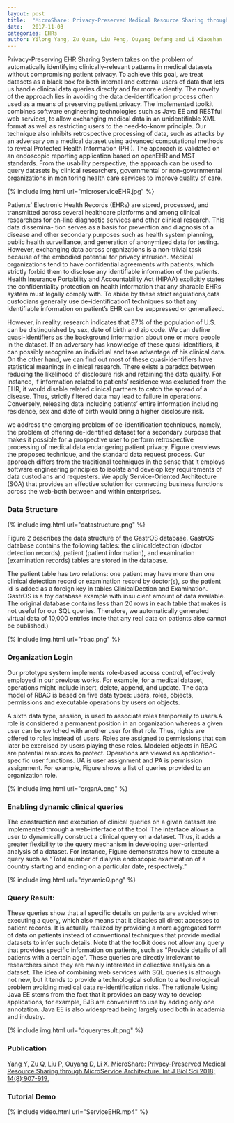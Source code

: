 ```yaml
---
layout: post
title:  "MicroShare: Privacy-Preserved Medical Resource Sharing through MicroService Architecture"
date:   2017-11-03
categories: EHRs
author: Yilong Yang, Zu Quan, Liu Peng, Ouyang Defang and Li Xiaoshan
---
```


Privacy-Preserving EHR Sharing System takes on the problem of automatically identifying clinically-relevant patterns in medical datasets without compromising patient privacy. To achieve this goal, we treat datasets as a black box for both internal and external users of data that lets us handle clinical data queries directly and far more e ciently. The novelty of the approach lies in avoiding the data de-identification process often used as a means of preserving patient privacy. The implemented toolkit combines software engineering technologies such as Java EE and RESTful web services, to allow exchanging medical data in an unidentifiable XML format as well as restricting users to the need-to-know principle. Our technique also inhibits retrospective processing of data, such as attacks by an adversary on a medical dataset using advanced computational methods to reveal Protected Health Information (PHI). The approach is validated on an endoscopic reporting application based on openEHR and MST standards. From the usability perspective, the approach can be used to query datasets by clinical researchers, governmental or non-governmental organizations in monitoring health care services to improve quality of care.

<!-- ![](../data/imgs/microserviceEHR.jpg) -->

{% include img.html url="microserviceEHR.jpg" %}

Patients’ Electronic Health Records (EHRs) are stored, processed, and transmitted across several healthcare platforms and among clinical researchers for on-line diagnostic services and other clinical research. This data dissemina- tion serves as a basis for prevention and diagnosis of a disease and other secondary purposes such as health system planning, public health surveillance, and generation of anonymized data for testing. However, exchanging data across organizations is a non-trivial task because of the embodied potential for privacy intrusion. Medical organizations tend to have confidential agreements with patients, which strictly forbid them to disclose any identifiable information of the patients. Health Insurance Portability and Accountability Act (HIPAA) explicitly states the confidentiality protection on health information that any sharable EHRs system must legally comply with. To abide by these strict regulations,data custodians generally use de-identification1 techniques so that any identifiable information on patient’s EHR can be suppressed or generalized.

However, in reality, research indicates that 87% of the population of U.S. can be distinguished by sex, date of birth and zip code. We can define quasi-identifiers as the background information about one or more people in the dataset. If an adversary has knowledge of these quasi-identifiers, it can possibly recognize an individual and take advantage of his clinical data. On the other hand, we can find out most of these quasi-identifiers have statistical meanings in clinical research. There exists a paradox between reducing the likelihood of disclosure risk and retaining the data quality. For instance, if information related to patients’ residence was excluded from the EHR, it would disable related clinical partners to catch the spread of a disease. Thus, strictly filtered data may lead to failure in operations. Conversely, releasing data including patients’ entire information including residence, sex and date of birth would bring a higher disclosure risk.

we address the emerging problem of de-identification techniques, namely, the problem of offering de-identified dataset for a secondary purpose that makes it possible for a prospective user to perform retrospective processing of medical data endangering patient privacy. Figure  overviews the proposed technique, and the standard data request process. Our approach differs from the traditional techniques in the sense that it employs software engineering principles to isolate and develop key requirements of data custodians and requesters. We apply Service-Oriented Architecture (SOA) that provides an effective solution for connecting business functions across the web-both between and within enterprises.

### Data Structure

{% include img.html url="datastructure.png" %}

Figure 2 describes the data structure of the GastrOS database. GastrOS database contains the following tables: the clinicaldetection (doctor detection records), patient (patient information), and examination (examination records) tables are stored in the database.

The patient table has two relations: one patient may have more than one clinical detection record or examination record by doctor(s), so the patient id is added as a foreign key in tables ClinicalDection and Examination. GastrOS is a toy database example with insu cient amount of data available. The original database contains less than 20 rows in each table that makes is not useful for our SQL queries. Therefore, we automatically generated virtual data of 10,000 entries (note that any real data on patients also cannot be published.)

{% include img.html url="rbac.png" %}

### Organization Login
Our prototype system implements role-based access control, effectively employed in our previous works. For example, for a medical dataset, operations might include insert, delete, append, and update. The data model of RBAC is based on five data types: users, roles, objects, permissions and executable operations by users on objects.

A sixth data type, session, is used to associate roles temporarily to users.A role is considered a permanent position in an organization whereas a given user can be switched with another user for that role. Thus, rights are offered to roles instead of users. Roles are assigned to permissions that can later be exercised by users playing these roles. Modeled objects in RBAC are potential resources to protect. Operations are viewed as application-specific user functions. UA is user assignment and PA is permission assignment. For example, Figure shows a list of queries provided to an organization role.

{% include img.html url="organA.png" %}

### Enabling dynamic clinical queries
The construction and execution of clinical queries on a given dataset are implemented through a web-interface of the tool. The interface allows a user to dynamically construct a clinical query on a dataset. Thus, it adds a greater flexibility to the query mechanism in developing user-oriented analysis of a dataset. For instance, Figure demonstrates how to execute a query such as "Total number of dialysis endoscopic examination of a country starting and ending on a particular date, respectively."

{% include img.html url="dynamicQ.png" %}

### Query Result:
These queries show that all specific details on patients are avoided when executing a query, which also means that it disables all direct accesses to patient records. It is actually realized by providing a more aggregated form of data on patients instead of conventional techniques that provide medial datasets to infer such details. Note that the toolkit does not allow any query that provides specific information on patients, such as "Provide details of all patients with a certain age". These queries are directly irrelevant to researchers since they are mainly interested in collective analysis on a dataset. The idea of combining web services with SQL queries is although not new, but it tends to provide a technological solution to a technological problem avoiding medical data re-identification risks. The rationale Using Java EE stems from the fact that it provides an easy way to develop applications, for example, EJB are convenient to use by adding only one annotation. Java EE is also widespread being largely used both in academia and industry.

{% include img.html url="dqueryresult.png" %}

### Publication

[Yang Y, Zu Q, Liu P, Ouyang D, Li X. MicroShare: Privacy-Preserved Medical Resource Sharing through MicroService Architecture. Int J Biol Sci 2018; 14(8):907-919.](/data/publication/microshare.pdf)

### Tutorial Demo
{% include video.html url="ServiceEHR.mp4" %}
